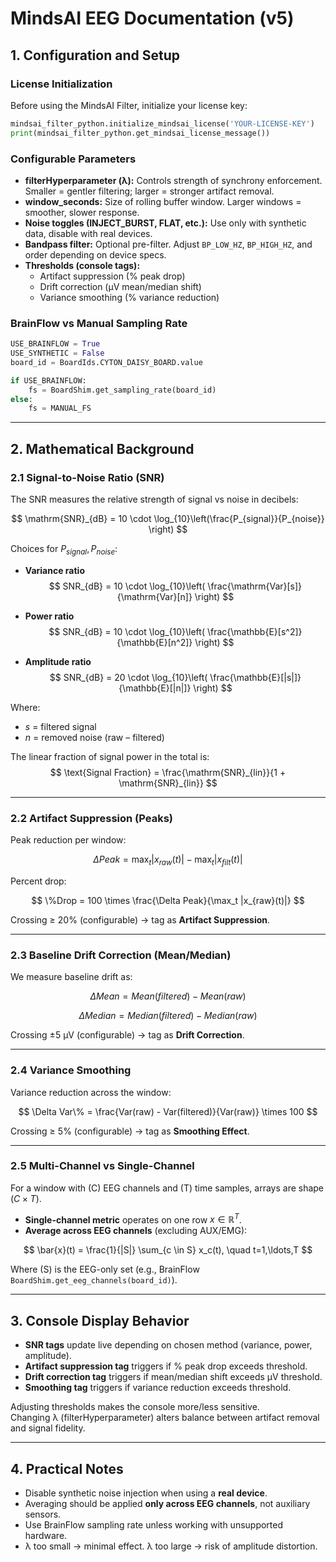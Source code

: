 # MindsAI EEG Documentation (v5)

## 1. Configuration and Setup

### License Initialization
Before using the MindsAI Filter, initialize your license key:
```python
mindsai_filter_python.initialize_mindsai_license('YOUR-LICENSE-KEY')
print(mindsai_filter_python.get_mindsai_license_message())
```

### Configurable Parameters
- **filterHyperparameter (λ):** Controls strength of synchrony enforcement. Smaller = gentler filtering; larger = stronger artifact removal.  
- **window_seconds:** Size of rolling buffer window. Larger windows = smoother, slower response.  
- **Noise toggles (INJECT_BURST, FLAT, etc.):** Use only with synthetic data, disable with real devices.  
- **Bandpass filter:** Optional pre-filter. Adjust `BP_LOW_HZ`, `BP_HIGH_HZ`, and order depending on device specs.  
- **Thresholds (console tags):**  
  - Artifact suppression (% peak drop)  
  - Drift correction (µV mean/median shift)  
  - Variance smoothing (% variance reduction)

### BrainFlow vs Manual Sampling Rate
```python
USE_BRAINFLOW = True
USE_SYNTHETIC = False
board_id = BoardIds.CYTON_DAISY_BOARD.value

if USE_BRAINFLOW:
    fs = BoardShim.get_sampling_rate(board_id)
else:
    fs = MANUAL_FS
```

---

## 2. Mathematical Background

### 2.1 Signal-to-Noise Ratio (SNR)

The SNR measures the relative strength of signal vs noise in decibels:

$$
\mathrm{SNR}_{dB} = 10 \cdot \log_{10}\left(\frac{P_{signal}}{P_{noise}} \right)
$$

Choices for $P_{signal}, P_{noise}$:

- **Variance ratio**
  $$
  SNR_{dB} = 10 \cdot \log_{10}\left( \frac{\mathrm{Var}[s]}{\mathrm{Var}[n]} \right)
  $$

- **Power ratio**
  $$
  SNR_{dB} = 10 \cdot \log_{10}\left( \frac{\mathbb{E}[s^2]}{\mathbb{E}[n^2]} \right)
  $$

- **Amplitude ratio**
  $$
  SNR_{dB} = 20 \cdot \log_{10}\left( \frac{\mathbb{E}[|s|]}{\mathbb{E}[|n|]} \right)
  $$

Where:
- $s$ = filtered signal  
- $n$ = removed noise (raw – filtered)

The linear fraction of signal power in the total is:
$$
\text{Signal Fraction} = \frac{\mathrm{SNR}_{lin}}{1 + \mathrm{SNR}_{lin}}
$$

---

### 2.2 Artifact Suppression (Peaks)

Peak reduction per window:

$$
\Delta Peak = \max_t |x_{raw}(t)| - \max_t |x_{filt}(t)|
$$

Percent drop:

$$
\%Drop = 100 \times \frac{\Delta Peak}{\max_t |x_{raw}(t)|}
$$

Crossing ≥ 20% (configurable) → tag as **Artifact Suppression**.

---

### 2.3 Baseline Drift Correction (Mean/Median)

We measure baseline drift as:

$$
\Delta Mean = Mean(filtered) - Mean(raw)
$$

$$
\Delta Median = Median(filtered) - Median(raw)
$$

Crossing ±5 µV (configurable) → tag as **Drift Correction**.

---

### 2.4 Variance Smoothing

Variance reduction across the window:

$$
\Delta Var\% = \frac{Var(raw) - Var(filtered)}{Var(raw)} \times 100
$$

Crossing ≥ 5% (configurable) → tag as **Smoothing Effect**.

---

### 2.5 Multi-Channel vs Single-Channel

For a window with (C) EEG channels and (T) time samples, arrays are shape $(C \times T)$.

- **Single-channel metric** operates on one row $x \in \mathbb{R}^T$.  
- **Average across EEG channels** (excluding AUX/EMG):

$$
\bar{x}(t) = \frac{1}{|S|} \sum_{c \in S} x_c(t), \quad t=1,\ldots,T
$$

Where (S) is the EEG-only set (e.g., BrainFlow `BoardShim.get_eeg_channels(board_id)`).

---

## 3. Console Display Behavior

- **SNR tags** update live depending on chosen method (variance, power, amplitude).  
- **Artifact suppression tag** triggers if % peak drop exceeds threshold.  
- **Drift correction tag** triggers if mean/median shift exceeds µV threshold.  
- **Smoothing tag** triggers if variance reduction exceeds threshold.  

Adjusting thresholds makes the console more/less sensitive.  
Changing λ (filterHyperparameter) alters balance between artifact removal and signal fidelity.

---

## 4. Practical Notes

- Disable synthetic noise injection when using a **real device**.  
- Averaging should be applied **only across EEG channels**, not auxiliary sensors.  
- Use BrainFlow sampling rate unless working with unsupported hardware.  
- λ too small → minimal effect. λ too large → risk of amplitude distortion.  
